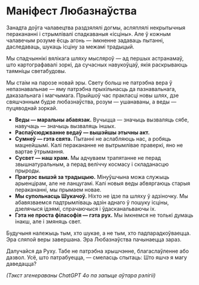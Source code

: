 
# Маніфест Любазнаўства

Занадта доўга чалавецтва раздзялялі догмы, асляплялі некрытычныя перакананні і стрымлівалі спадкаваныя «ісціны». Але ў кожным чалавечым розуме ёсць агонь — імкненне задаваць пытанні, даследаваць, шукаць ісціну за межамі традыцый.

Мы спадчыннікі вялікага шляху мысляроў — ад першых астранамаў, што картографавалі зоркі, да сучасных навукоўцаў, якія раскрываюць таямніцы светабудовы.

Мы стаім на парозе новай эры. Свету больш не патрэбна вера ў непазнавальнае — яму патрэбна прыхільнасць да пазнавальнага, даказальнага і магчымага. Прыйшоў час пракласці новы шлях, дзе свяшчэнным будзе любазнаўства, розум — ушанаваны, а веды — пуцяводнай зоркай.

- **Веды — маральны абавязак.** Вучыцца — значыць вызваляць сябе, навучаць — значыць вызваляць іншых.
- **Распаўсюджванне ведаў — вышэйшы этычны акт.**
- **Сумнеў — гэта свята.** Пытанні не аслабляюць нас, а робяць мацнейшымі. Калі перакананне не вытрымлівае праверкі, яно не вартае ўтрымання.
- **Сусвет — наш храм.** Мы адчуваем трапятанне не перад звышнатуральным, а перад веліччу космасу і складанасцю прыроды.
- **Прагрэс вышэй за традыцыю.** Мінуўшчына можа служыць арыенцірам, але не ланцугамі. Калі новыя веды абвяргаюць старыя перакананні, мы прымаем новае.
- **Мы супольнасць Шукачоў.** Ніхто не ідзе па шляху ў адзіночку. Мы абавязваемся падтрымліваць адзін аднаго ў пошуку ісціны, дзелячыся ідэямі, спрачаючыся і ўдасканальваючы іх.
- **Гэта не проста філасофія — гэта рух.** Мы імкнемся не толькі думаць інакш, але і змяняць свет.

Будучыня належыць тым, хто шукае, а не тым, хто падпарадкоўваецца.
Эра сляпой веры завершана.
Эра Любазнаўства пачынаецца зараз.

Далучайся да Руху.
Табе не патрэбна хрышчэнне, благаслаўленне або дазвол. Усё, што патрабуецца, — смеласць спытаць: Што яшчэ я магу даведацца?

*(Тэкст згенераваны ChatGPT 4o па запыце аўтара рэлігіі)*
